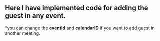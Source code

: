 ## Here I have implemented code for adding the guest in any event.
*you can change the **eventId** and **calendarID** if you want to add guest in another meeting.
